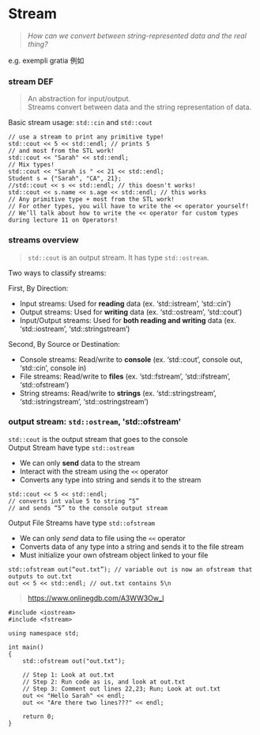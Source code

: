 # Stream
> *How can we convert between string-represented data and the real thing?*

e.g. exempli gratia 例如    

### **stream** DEF
> An abstraction for input/output.   
> Streams convert between data and the string representation of data.  

Basic stream usage: `std::cin` and `std::cout`   
```
// use a stream to print any primitive type! 
std::cout << 5 << std::endl; // prints 5 
// and most from the STL work!
std::cout << "Sarah" << std::endl;
// Mix types!
std::cout << "Sarah is " << 21 << std::endl;
Student s = {"Sarah", "CA", 21};
//std::cout << s << std::endl; // this doesn't works!
std::cout << s.name << s.age << std::endl; // this works
// Any primitive type + most from the STL work!
// For other types, you will have to write the << operator yourself!
// We’ll talk about how to write the << operator for custom types during lecture 11 on Operators!
```  

### streams overview
> `std::cout` is an output stream. It has type `std::ostream`.  

Two ways to classify streams:  

First, By Direction:  

* Input streams: Used for **reading** data (ex. ‘std::istream’, ‘std::cin’)  
* Output streams: Used for **writing** data (ex. ‘std::ostream’, ‘std::cout’)  
* Input/Output streams: Used for **both reading and writing** data (ex. ‘std::iostream’, ‘std::stringstream’)  

Second, By Source or Destination:  

* Console streams: Read/write to **console** (ex. ‘std::cout’, console out, ‘std::cin’, console in)  
* File streams: Read/write to **files** (ex. ‘std::fstream’, ‘std::ifstream’, ‘std::ofstream’)  
* String streams: Read/write to **strings** (ex. ‘std::stringstream’, ‘std::istringstream’, ‘std::ostringstream’)

### output stream: `std::ostream`, 'std::ofstream'

`std::cout` is the output stream that goes to the console  
Output Stream have type `std::ostream`  

* We can only **send** data to the stream  
* Interact with the stream using the `<<` operator  
* Converts any type into string and sends it to the stream  
```
std::cout << 5 << std::endl; 
// converts int value 5 to string “5”
// and sends “5” to the console output stream
```  

Output File Streams have type `std::ofstream`  

* We can only *send* data to file using the `<<` operator  
* Converts data of any type into a string and sends it to the file stream  
* Must initialize your own ofstream object linked to your file  
```
std::ofstream out(“out.txt”); // variable out is now an ofstream that outputs to out.txt
out << 5 << std::endl; // out.txt contains 5\n
```  
> https://www.onlinegdb.com/A3WW3Ow_l

```
#include <iostream>
#include <fstream>

using namespace std;

int main()
{
    std::ofstream out("out.txt");

    // Step 1: Look at out.txt
    // Step 2: Run code as is, and look at out.txt
    // Step 3: Comment out lines 22,23; Run; Look at out.txt
    out << "Hello Sarah" << endl;
    out << "Are there two lines???" << endl;

    return 0;
}
```  
